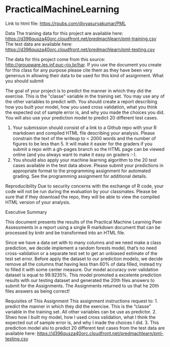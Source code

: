 PracticalMachineLearning
========================
Link to html file: https://rpubs.com/divyasuryakumar/PML

Data 
The training data for this project are available here: 
https://d396qusza40orc.cloudfront.net/predmachlearn/pml-training.csv
The test data are available here: 
https://d396qusza40orc.cloudfront.net/predmachlearn/pml-testing.csv

The data for this project come from this source: http://groupware.les.inf.puc-rio.br/har. If you use the document you create for this class for any purpose please cite them as they have been very generous in allowing their data to be used for this kind of assignment. 
What you should submit

The goal of your project is to predict the manner in which they did the exercise. This is the "classe" variable in the training set. You may use any of the other variables to predict with. You should create a report describing how you built your model, how you used cross validation, what you think the expected out of sample error is, and why you made the choices you did. You will also use your prediction model to predict 20 different test cases. 
1. Your submission should consist of a link to a Github repo with your R markdown and compiled HTML file describing your analysis. Please constrain the text of the writeup to < 2000 words and the number of figures to be less than 5. It will make it easier for the graders if you submit a repo with a gh-pages branch so the HTML page can be viewed online (and you always want to make it easy on graders :-).
2. You should also apply your machine learning algorithm to the 20 test cases available in the test data above. Please submit your predictions in appropriate format to the programming assignment for automated grading. See the programming assignment for additional details. 

Reproducibility 
Due to security concerns with the exchange of R code, your code will not be run during the evaluation by your classmates. Please be sure that if they download the repo, they will be able to view the compiled HTML version of your analysis.

Executive Summary 

This document presents the results of the Practical Machine Learning Peer Assessments in a report using a single R markdown document that can be processed by knitr and be transformed into an HTML file.

Since we have a data set with to many columns and we need make a class prediction, we decide implement a random forests model, that’s no need cross-validation or a separate test set to get an unbiased estimate of the test set error. Before apply the dataset to our prediction modelo, we decide remove all the columns that having less than 60% of data filled, instead try to filled it with some center measure. Our model accuracy over validation dataset is equal to 99.9235%. This model promoted a excelente prediction results with our testing dataset and generated the 20th files answers to submit for the Assignments. The Assignments returned to us that he 20th files answers as being correct!

Requisites of This Assignment This assignment instructions request to: 1. predict the manner in which they did the exercise. This is the “classe” variable in the training set. All other variables can be use as predictor. 2. Shwo how I built my model, how I used cross validation, what I think the expected out of sample error is, and why I made the choices I did. 3. This prediction model alsi to predict 20 different test cases from the test data are available here: https://d396qusza40orc.cloudfront.net/predmachlearn/pml-testing.csv
